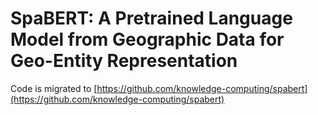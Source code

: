 # SpaBERT: A Pretrained Language Model from Geographic Data for Geo-Entity Representation

Code is migrated to [https://github.com/knowledge-computing/spabert](https://github.com/knowledge-computing/spabert)
